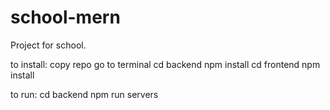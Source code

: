 # school-mern
 Project for school.
 
 to install:
 copy repo
 go to terminal
 cd backend
 npm install
 cd frontend
 npm install
 
 to run:
 cd backend
 npm run servers
